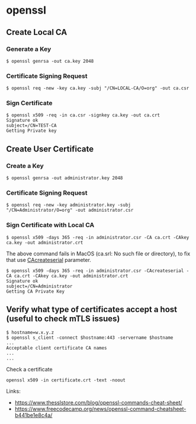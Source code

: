 # openssl

## Create Local CA

### Generate a Key

```
$ openssl genrsa -out ca.key 2048
```

### Certificate Signing Request

```
$ openssl req -new -key ca.key -subj "/CN=LOCAL-CA/O=org" -out ca.csr
```

### Sign Certificate

```
$ openssl x509 -req -in ca.csr -signkey ca.key -out ca.crt
Signature ok
subject=/CN=TEST-CA
Getting Private key
```

## Create User Certificate

### Create a Key

```
$ openssl genrsa -out administrator.key 2048
```

### Certificate Signing Request

```
$ openssl req -new -key administrator.key -subj "/CN=Administrator/O=org" -out administrator.csr
```

### Sign Certificate with Local CA

```
$ openssl x509 -days 365 -req -in administrator.csr -CA ca.crt -CAkey ca.key -out administrator.crt
```

The above command fails in MacOS (ca.srl: No such file or directory), to fix that use [CAcreateserial](https://www.openssl.org/docs/man3.0/man1/openssl-x509.html) parameter.

```
$ openssl x509 -days 365 -req -in administrator.csr -CAcreateserial -CA ca.crt -CAkey ca.key -out administrator.crt
Signature ok
subject=/CN=Administrator
Getting CA Private Key
```

## Verify what type of certificates accept a host (useful to check mTLS issues)

```
$ hostname=w.x.y.z
$ openssl s_client -connect $hostname:443 -servername $hostname
...
Acceptable client certificate CA names
...
...
```

Check a certificate

```
openssl x509 -in certificate.crt -text -noout
```

Links:
- https://www.thesslstore.com/blog/openssl-commands-cheat-sheet/
- https://www.freecodecamp.org/news/openssl-command-cheatsheet-b441be1e8c4a/
